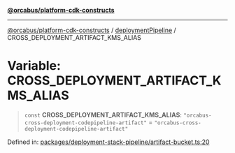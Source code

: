 [**@orcabus/platform-cdk-constructs**](../../../../README.md)

***

[@orcabus/platform-cdk-constructs](../../../../README.md) / [deploymentPipeline](../README.md) / CROSS\_DEPLOYMENT\_ARTIFACT\_KMS\_ALIAS

# Variable: CROSS\_DEPLOYMENT\_ARTIFACT\_KMS\_ALIAS

> `const` **CROSS\_DEPLOYMENT\_ARTIFACT\_KMS\_ALIAS**: `"orcabus-cross-deployment-codepipeline-artifact"` = `"orcabus-cross-deployment-codepipeline-artifact"`

Defined in: [packages/deployment-stack-pipeline/artifact-bucket.ts:20](https://github.com/OrcaBus/platform-cdk-constructs/blob/main/packages/deployment-stack-pipeline/artifact-bucket.ts#L20)
